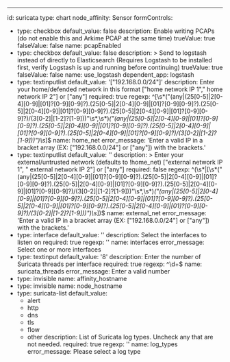 ---
id: suricata
type: chart
node_affinity: Sensor
formControls:
- type: checkbox
  default_value: false
  description: Enable writing PCAPs (do not enable this and Arkime PCAP at the same time)
  trueValue: true
  falseValue: false
  name: pcapEnabled
- type: checkbox
  default_value: false
  description: >
    Send to logstash instead of directly to Elasticsearch (Requires Logstash
    to be installed first, verify Logstash is up and running before continuing)
  trueValue: true
  falseValue: false
  name: use_logstash
  dependent_app: logstash
- type: textinputlist
  default_value: '["192.168.0.0/24"]'
  description: Enter your home/defended network in this format ["home network IP 1"," home network IP 2"] or ["any"]
  required: true
  regexp: ^\[\s*("(any|(25[0-5]|2[0-4][0-9]|[01]?[0-9][0-9]?)\.(25[0-5]|2[0-4][0-9]|[01]?[0-9][0-9]?)\.(25[0-5]|2[0-4][0-9]|[01]?[0-9][0-9]?)\.(25[0-5]|2[0-4][0-9]|[01]?[0-9][0-9]?)/(3[0-2]|[1-2]?[1-9]))"\s*,\s*)*("(any|(25[0-5]|2[0-4][0-9]|[01]?[0-9][0-9]?)\.(25[0-5]|2[0-4][0-9]|[01]?[0-9][0-9]?)\.(25[0-5]|2[0-4][0-9]|[01]?[0-9][0-9]?)\.(25[0-5]|2[0-4][0-9]|[01]?[0-9][0-9]?)/(3[0-2]|[1-2]?[1-9]))")\s*\]$
  name: home_net
  error_message: 'Enter a valid IP in a bracket array (EX: ["192.168.0.0/24"] or ["any"]) with the brackets.'
- type: textinputlist
  default_value: ''
  description: >
    Enter your external/untrusted network (defaults to !home_net) ["external network IP 1", " external network IP 2"] or ["any"]
  required: false
  regexp: ^(\s*|\[\s*("(any|(25[0-5]|2[0-4][0-9]|[01]?[0-9][0-9]?)\.(25[0-5]|2[0-4][0-9]|[01]?[0-9][0-9]?)\.(25[0-5]|2[0-4][0-9]|[01]?[0-9][0-9]?)\.(25[0-5]|2[0-4][0-9]|[01]?[0-9][0-9]?)/(3[0-2]|[1-2]?[1-9]))"\s*,\s*)*("(any|(25[0-5]|2[0-4][0-9]|[01]?[0-9][0-9]?)\.(25[0-5]|2[0-4][0-9]|[01]?[0-9][0-9]?)\.(25[0-5]|2[0-4][0-9]|[01]?[0-9][0-9]?)\.(25[0-5]|2[0-4][0-9]|[01]?[0-9][0-9]?)/(3[0-2]|[1-2]?[1-9]))")\s*\])$
  name: external_net
  error_message: 'Enter a valid IP in a bracket array (EX: ["192.168.0.0/24"] or ["any"]) with the brackets.'
- type: interface
  default_value: ''
  description: Select the interfaces to listen on
  required: true
  regexp: ''
  name: interfaces
  error_message: Select one or more interfaces
- type: textinput
  default_value: '8'
  description: Enter the number of Suricata threads per interface
  required: true
  regexp: ^\d+$
  name: suricata_threads
  error_message: Enter a valid number
- type: invisible
  name: affinity_hostname
- type: invisible
  name: node_hostname
- type: suricata-list
  default_value:
  - alert
  - http
  - dns
  - tls
  - flow
  - other
  description: List of Suricata log types. Uncheck any that are not needed.
  required: true
  regexp: ''
  name: log_types
  error_message: Please select a log type

